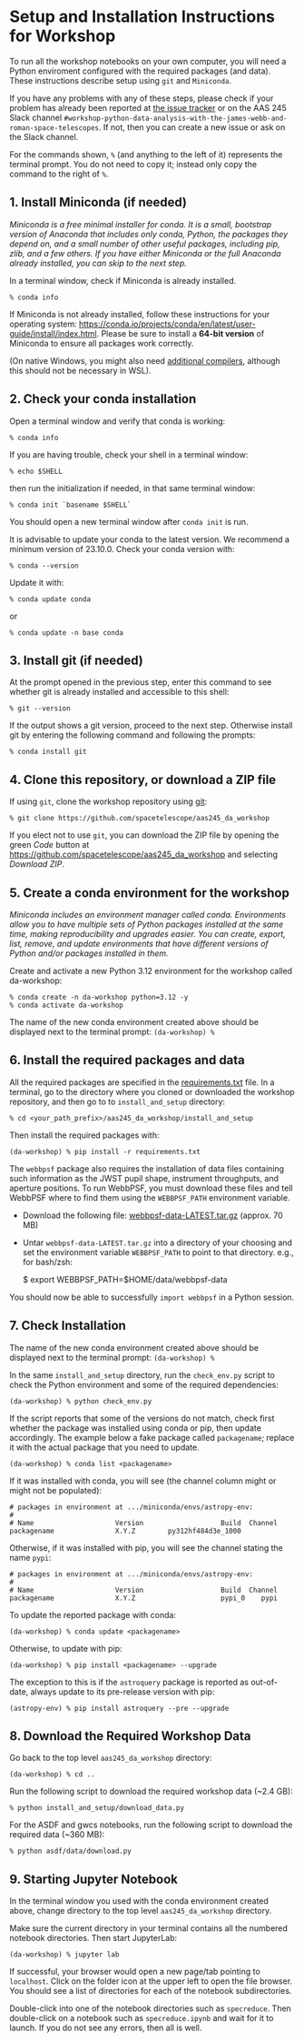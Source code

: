 # Setup and Installation Instructions for Workshop

To run all the workshop notebooks on your own computer, you will need
a Python enviroment configured with the required packages (and data).
These instructions describe setup using `git` and `Miniconda`.

If you have any problems with any of these steps, please
check if your problem has already been reported at [the issue
tracker](https://github.com/spacetelescope/aas245_da_workshop/issues)
or on the AAS 245 Slack channel
`#workshop-python-data-analysis-with-the-james-webb-and-roman-space-telescopes`. If not, then you can create a new issue or ask on the Slack
channel.

For the commands shown, `%` (and anything to the left of it) represents
the terminal prompt. You do not need to copy it; instead only copy the
command to the right of `%`.


## 1. Install Miniconda (if needed)

*Miniconda is a free minimal installer for conda. It is a small,
bootstrap version of Anaconda that includes only conda, Python, the
packages they depend on, and a small number of other useful packages,
including pip, zlib, and a few others. If you have either Miniconda or
the full Anaconda already installed, you can skip to the next step.*

In a terminal window, check if Miniconda is already installed.

    % conda info

If Miniconda is not already installed, follow
these instructions for your operating system:
https://conda.io/projects/conda/en/latest/user-guide/install/index.html.
Please be sure to install a **64-bit version** of Miniconda to ensure
all packages work correctly.

(On native Windows, you might also need [additional
compilers](https://github.com/conda/conda-build/wiki/Windows-Compilers),
although this should not be necessary in WSL).


## 2. Check your conda installation

Open a terminal window and verify that conda is working:

    % conda info

If you are having trouble, check your shell in a terminal window:

    % echo $SHELL

then run the initialization if needed, in that same terminal window:

    % conda init `basename $SHELL`

You should open a new terminal window after `conda init` is run.

It is advisable to update your conda to the latest version. We recommend
a minimum version of 23.10.0. Check your conda version with:

    % conda --version

Update it with:

    % conda update conda

or

    % conda update -n base conda


## 3. Install git (if needed)

At the prompt opened in the previous step, enter this command to see
whether git is already installed and accessible to this shell:

    % git --version

If the output shows a git version, proceed to the next step. Otherwise
install git by entering the following command and following the prompts:

    % conda install git


## 4. Clone this repository, or download a ZIP file

If using `git`, clone the workshop repository using
[git](https://help.github.com/articles/set-up-git/):

    % git clone https://github.com/spacetelescope/aas245_da_workshop

If you elect not to use `git`, you can download
the ZIP file by opening the green *Code* button at
https://github.com/spacetelescope/aas245_da_workshop and selecting
*Download ZIP*.


## 5. Create a conda environment for the workshop

*Miniconda includes an environment manager called conda. Environments
allow you to have multiple sets of Python packages installed at the
same time, making reproducibility and upgrades easier. You can create,
export, list, remove, and update environments that have different
versions of Python and/or packages installed in them.*

Create and activate a new Python 3.12 environment for the workshop
called da-workshop:

    % conda create -n da-workshop python=3.12 -y
    % conda activate da-workshop

The name of the new conda environment created above should be displayed next
to the terminal prompt: `(da-workshop) %`


## 6. Install the required packages and data

All the required packages are specified in the
[requirements.txt](https://github.com/spacetelescope/aas245_da_workshop/blob/main/install_and_setup/requirements.txt)
file. In a terminal, go to the directory where you cloned or downloaded the
workshop repository, and then go to to `install_and_setup` directory:

    % cd <your_path_prefix>/aas245_da_workshop/install_and_setup

Then install the required packages with:

    (da-workshop) % pip install -r requirements.txt

The `webbpsf` package also requires the installation of data files
containing such information as the JWST pupil shape, instrument
throughputs, and aperture positions. To run WebbPSF, you must download
these files and tell WebbPSF where to find them using the `WEBBPSF_PATH`
environment variable.

* Download the following file: [webbpsf-data-LATEST.tar.gz](https://stsci.box.com/shared/static/qxpiaxsjwo15ml6m4pkhtk36c9jgj70k.gz) (approx. 70 MB)

* Untar `webbpsf-data-LATEST.tar.gz` into a directory of your choosing
  and set the environment variable `WEBBPSF_PATH` to point to that
  directory. e.g., for bash/zsh:

    $ export WEBBPSF_PATH=$HOME/data/webbpsf-data

You should now be able to successfully `import webbpsf` in a Python session.


## 7. Check Installation

The name of the new conda environment created above should be displayed next
to the terminal prompt: `(da-workshop) %`

In the same `install_and_setup` directory, run the `check_env.py` script to
check the Python environment and some of the required dependencies:

    (da-workshop) % python check_env.py

If the script reports that some of the versions do not match, check first
whether the package was installed using conda or pip, then update accordingly.
The example below a fake package called `packagename`; replace it with the
actual package that you need to update.

    (da-workshop) % conda list <packagename>

If it was installed with conda, you will see (the channel column might or
might not be populated):

    # packages in environment at .../miniconda/envs/astropy-env:
    #
    # Name                    Version                   Build  Channel
    packagename               X.Y.Z        py312hf484d3e_1000

Otherwise, if it was installed with pip, you will see the channel stating the
name `pypi`:

    # packages in environment at .../miniconda/envs/astropy-env:
    #
    # Name                    Version                   Build  Channel
    packagename               X.Y.Z                     pypi_0    pypi

To update the reported package with conda:

    (da-workshop) % conda update <packagename>

Otherwise, to update with pip:

    (da-workshop) % pip install <packagename> --upgrade

The exception to this is if the `astroquery` package is reported as
out-of-date, always update to its pre-release version with pip:

    (astropy-env) % pip install astroquery --pre --upgrade


## 8. Download the Required Workshop Data

Go back to the top level `aas245_da_workshop` directory:

    (da-workshop) % cd ..

Run the following script to download the required workshop data
(~2.4 GB):

    % python install_and_setup/download_data.py

For the ASDF and gwcs notebooks, run the following script to download
the required data (~360 MB):

    % python asdf/data/download.py


## 9. Starting Jupyter Notebook

In the terminal window you used with the conda environment created
above, change directory to the top level `aas245_da_workshop` directory.

Make sure the current directory in your terminal contains all the
numbered notebook directories. Then start JupyterLab:

    (da-workshop) % jupyter lab

If successful, your browser would open a new page/tab pointing to
`localhost`. Click on the folder icon at the upper left to open the file
browser. You should see a list of directories for each of the notebook
subdirectories.

Double-click into one of the notebook directories such as `specreduce`.
Then double-click on a notebook such as `specreduce.ipynb` and wait for
it to launch. If you do not see any errors, then all is well.
